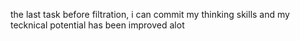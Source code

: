 the last task before filtration, i can commit my thinking skills and my tecknical potential has been improved alot 

